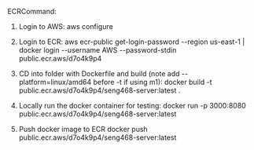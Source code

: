 ECRCommand:
  1. Login to AWS:
  aws configure

  2. Login to ECR:
  aws ecr-public get-login-password --region us-east-1 | docker login --username AWS --password-stdin public.ecr.aws/d7o4k9p4

  3. CD into folder with Dockerfile and build (note add --platform=linux/amd64 before -t if using m1):
  docker build -t public.ecr.aws/d7o4k9p4/seng468-server:latest . 

  4. Locally run the docker container for testing:
  docker run -p 3000:8080 public.ecr.aws/d7o4k9p4/seng468-server:latest   

  5. Push docker image to ECR
  docker push public.ecr.aws/d7o4k9p4/seng468-server:latest 
